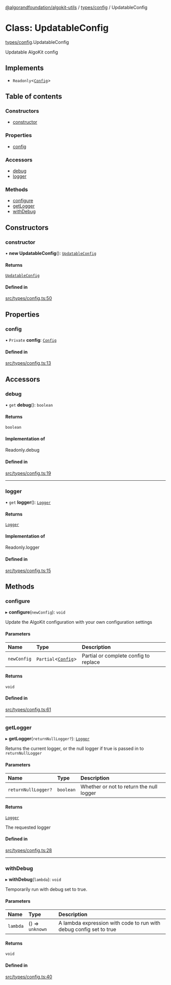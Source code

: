 [@algorandfoundation/algokit-utils](../README.md) / [types/config](../modules/types_config.md) / UpdatableConfig

# Class: UpdatableConfig

[types/config](../modules/types_config.md).UpdatableConfig

Updatable AlgoKit config

## Implements

- `Readonly`<[`Config`](../interfaces/types_config.Config.md)\>

## Table of contents

### Constructors

- [constructor](types_config.UpdatableConfig.md#constructor)

### Properties

- [config](types_config.UpdatableConfig.md#config)

### Accessors

- [debug](types_config.UpdatableConfig.md#debug)
- [logger](types_config.UpdatableConfig.md#logger)

### Methods

- [configure](types_config.UpdatableConfig.md#configure)
- [getLogger](types_config.UpdatableConfig.md#getlogger)
- [withDebug](types_config.UpdatableConfig.md#withdebug)

## Constructors

### constructor

• **new UpdatableConfig**(): [`UpdatableConfig`](types_config.UpdatableConfig.md)

#### Returns

[`UpdatableConfig`](types_config.UpdatableConfig.md)

#### Defined in

[src/types/config.ts:50](https://github.com/joe-p/algokit-utils-ts/blob/main/src/types/config.ts#L50)

## Properties

### config

• `Private` **config**: [`Config`](../interfaces/types_config.Config.md)

#### Defined in

[src/types/config.ts:13](https://github.com/joe-p/algokit-utils-ts/blob/main/src/types/config.ts#L13)

## Accessors

### debug

• `get` **debug**(): `boolean`

#### Returns

`boolean`

#### Implementation of

Readonly.debug

#### Defined in

[src/types/config.ts:19](https://github.com/joe-p/algokit-utils-ts/blob/main/src/types/config.ts#L19)

___

### logger

• `get` **logger**(): [`Logger`](../modules/types_logging.md#logger)

#### Returns

[`Logger`](../modules/types_logging.md#logger)

#### Implementation of

Readonly.logger

#### Defined in

[src/types/config.ts:15](https://github.com/joe-p/algokit-utils-ts/blob/main/src/types/config.ts#L15)

## Methods

### configure

▸ **configure**(`newConfig`): `void`

Update the AlgoKit configuration with your own configuration settings

#### Parameters

| Name | Type | Description |
| :------ | :------ | :------ |
| `newConfig` | `Partial`<[`Config`](../interfaces/types_config.Config.md)\> | Partial or complete config to replace |

#### Returns

`void`

#### Defined in

[src/types/config.ts:61](https://github.com/joe-p/algokit-utils-ts/blob/main/src/types/config.ts#L61)

___

### getLogger

▸ **getLogger**(`returnNullLogger?`): [`Logger`](../modules/types_logging.md#logger)

Returns the current logger, or the null logger if true is passed in to `returnNullLogger`

#### Parameters

| Name | Type | Description |
| :------ | :------ | :------ |
| `returnNullLogger?` | `boolean` | Whether or not to return the null logger |

#### Returns

[`Logger`](../modules/types_logging.md#logger)

The requested logger

#### Defined in

[src/types/config.ts:28](https://github.com/joe-p/algokit-utils-ts/blob/main/src/types/config.ts#L28)

___

### withDebug

▸ **withDebug**(`lambda`): `void`

Temporarily run with debug set to true.

#### Parameters

| Name | Type | Description |
| :------ | :------ | :------ |
| `lambda` | () => `unknown` | A lambda expression with code to run with debug config set to true |

#### Returns

`void`

#### Defined in

[src/types/config.ts:40](https://github.com/joe-p/algokit-utils-ts/blob/main/src/types/config.ts#L40)
